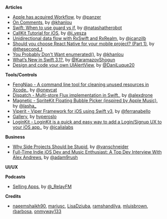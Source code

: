 
**Articles**

* [Apple has acquired Workflow](https://techcrunch.com/2017/03/22/apple-has-acquired-workflow-a-powerful-automation-tool-for-ipad-and-iphone/), by [@panzer](https://twitter.com/panzer)
* [On Comments](http://khanlou.com/2017/03/on-comments/), by [@khanlou](https://twitter.com/khanlou)
* [Swift: When to use guard vs if](https://www.natashatherobot.com/swift-when-to-use-guard-vs-if/), by [@natashatherobot](https://twitter.com/natashatherobot)
* [CallKit Tutorial for iOS](https://www.raywenderlich.com/150015/callkit-tutorial-ios), by [@j_vesza](http://www.twitter.com/j_vesza)
* [Unidirectional data flow with RxSwift and RxRealm](http://rx-marin.com/post/dotswift-rxswift-rxrealm-unidirectional-dataflow/), by [@icanzilb](https://twitter.com/icanzilb)
* [Should you choose React Native for your mobile project? (Part 1)](https://www.equalexperts.com/blog/tech-focus/react-native-part-1/), by [@thesecond_t](https://twitter.com/thesecond_t)
* [You Probably Don't Want enumerated()](http://khanlou.com/2017/03/you-probably-don't-want-enumerated()/), by [@khanlou](https://twitter.com/khanlou)
* [What’s New in Swift 3.1?](https://www.raywenderlich.com/156352/whats-new-in-swift-3-1), by [@KaramazovShogun](http://www.twitter.com/KaramazovShogun)
* [Design and code your own UIAlertView](https://medium.com/@Dranko/design-and-code-your-own-uialertview-ec3d8c000f0a), by [@DaniLuque20](https://twitter.com/DaniLuque20)


**Tools/Controls**

* [FengNiao - A command line tool for cleaning unused resources in Xcode.](https://github.com/onevcat/FengNiao), by [@onevcat](https://twitter.com/onevcat)
* [Dispatch - Multi-store Flux implementation in Swift.](https://github.com/alexdrone/Dispatch), by [@alexdrone](https://twitter.com/alexdrone)
* [Magnetic - SpriteKit Floating Bubble Picker (inspired by Apple Music)](https://github.com/efremidze/Magnetic), by [@lasha_](http://twitter.com/lasha_)
* [Viperit - Viper Framework for iOS using Swift v3](https://github.com/ferranabello/Viperit), by [@ferranabello](https://twitter.com/ferranabello)
* [Gallery](https://github.com/hyperoslo/Gallery), by [hyperoslo](https://github.com/hyperoslo)
* [LoginKit - LoginKit is a quick and easy way to add a Login/Signup UX to your iOS app.](https://github.com/IcaliaLabs/LoginKit), by [@icalialabs](https://twitter.com/icalialabs)

**Business**

* [Why Side Projects Should be Stupid](http://www.vanschneider.com/why-side-projects-should-be-stupid/), by [@vanschneider](https://twitter.com/vanschneider)
* [Full-Time Indie iOS Dev and Music Enthusiast: A Top Dev Interview With Alex Andrews](https://www.raywenderlich.com/155674/full-time-indie-dev-swift-lover-musical-enthusiast-top-dev-interview-alex-andrews), by [@adam9rush](http://www.twitter.com/adam9rush)

**UI/UX**


**Podcasts**

* [Selling Apps](https://www.relay.fm/radar/72), by [@_RelayFM](https://twitter.com/_relayfm)


**Credits**

* [naeemshaikh90](https://github.com/naeemshaikh90), [mariusc](https://github.com/mariusc), [LisaDziuba](https://github.com/lisadziuba), [ramshandilya](https://github.com/ramshandilya), [mluisbrown](https://github.com/mluisbrown), [rbarbosa](https://github.com/rbarbosa), [onmyway133](https://github.com/onmyway133)
